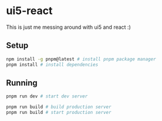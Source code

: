 # ui5-react
This is just me messing around with ui5 and react :)

## Setup
```bash
npm install -g pnpm@latest # install pnpm package manager
pnpm install # install dependencies
```

## Running
```bash
pnpm run dev # start dev server
```
```bash
pnpm run build # build production server
pnpm run build # start production server
```